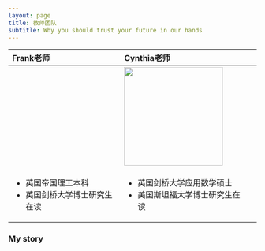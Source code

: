 ```yaml
---
layout: page
title: 教师团队
subtitle: Why you should trust your future in our hands
---
```


| Frank老师 | Cynthia老师 |  |
| :------ |:------ | :------ |
|  | <img src="{{site.baseurl}}/assets/img/cynthia.JPG" width="200">  |  |
| <ul><li> 英国帝国理工本科 </li><li> 英国剑桥大学博士研究生在读 </li></ul>| <ul><li> 英国剑桥大学应用数学硕士 </li><li> 美国斯坦福大学博士研究生在读 </li></ul> | 


### My story

